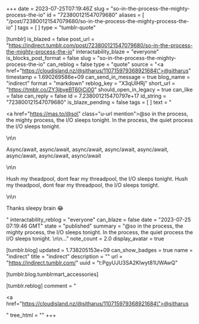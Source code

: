 +++
date = 2023-07-25T07:19:46Z
slug = "so-in-the-process-the-mighty-process-the-io"
id = "723800121547079680"
aliases = [ "/post/723800121547079680/so-in-the-process-the-mighty-process-the-io" ]
tags = [ ]
type = "tumblr-quote"

[tumblr]
is_blazed = false
post_url = "https://indirect.tumblr.com/post/723800121547079680/so-in-the-process-the-mighty-process-the-io"
interactability_blaze = "everyone"
is_blocks_post_format = false
slug = "so-in-the-process-the-mighty-process-the-io"
can_reblog = false
type = "quote"
source = "<a href=\"https://cloudisland.nz/@sitharus/110715979368921684\">@sitharus</a>"
timestamp = 1.690269586e+09
can_send_in_message = true
blog_name = "indirect"
format = "markdown"
reblog_key = "X3qUlHRj"
short_url = "https://tmblr.co/ZY3jbyeBT60jCi00"
should_open_in_legacy = true
can_like = false
can_reply = false
id = 7.238001215470797e+17
id_string = "723800121547079680"
is_blaze_pending = false
tags = [ ]
text = "<p><a href=\"https://mas.to/@so\" class=\"u-url mention\">@<span>so</span></a> in the process, the mighty process, the I/O sleeps tonight. In the process, the quiet process the I/O sleeps tonight. </p>\n\n<p>Async/await, async/await, async/await, async/await, async/await, async/await, async/await, async/await</p>\n\n<p>Hush my theadpool, dont fear my threadpool, the I/O sleeps tonight. Hush my theadpool, dont fear my threadpool, the I/O sleeps tonight. </p>\n\n<p>Thanks sleepy brain 😂</p>"
interactability_reblog = "everyone"
can_blaze = false
date = "2023-07-25 07:19:46 GMT"
state = "published"
summary = "@so in the process, the mighty process, the I/O sleeps tonight. In the process, the quiet process the I/O sleeps tonight. \n\n..."
note_count = 2.0
display_avatar = true

[tumblr.blog]
updated = 1.738205153e+09
can_show_badges = true
name = "indirect"
title = "indirect"
description = ""
url = "https://indirect.tumblr.com/"
uuid = "t:PgyUJU3SA2Klwyt81UWAwQ"

[tumblr.blog.tumblrmart_accessories]

[tumblr.reblog]
comment = "<p><a href=\"https://cloudisland.nz/@sitharus/110715979368921684\">@sitharus</a></p>"
tree_html = ""
+++
